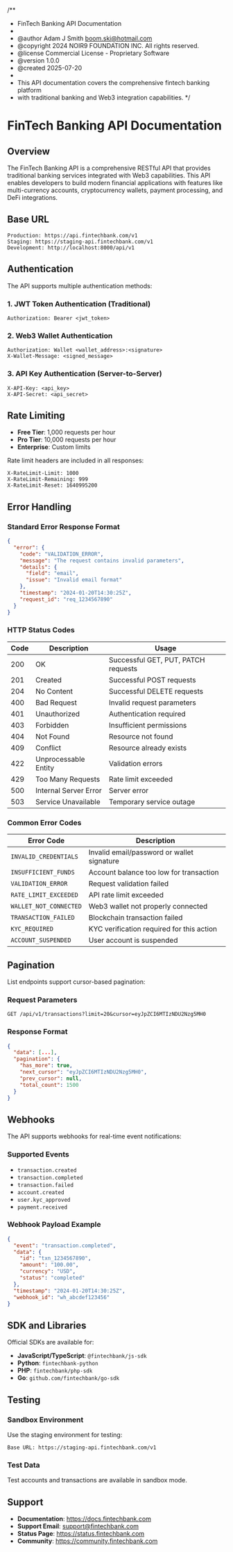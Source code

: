 /**
 * FinTech Banking API Documentation
 * 
 * @author Adam J Smith <boom.ski@hotmail.com>
 * @copyright 2024 NOIR9 FOUNDATION INC. All rights reserved.
 * @license Commercial License - Proprietary Software
 * @version 1.0.0
 * @created 2025-07-20
 * 
 * This API documentation covers the comprehensive fintech banking platform
 * with traditional banking and Web3 integration capabilities.
 */

# FinTech Banking API Documentation

## Overview

The FinTech Banking API is a comprehensive RESTful API that provides traditional banking services integrated with Web3 capabilities. This API enables developers to build modern financial applications with features like multi-currency accounts, cryptocurrency wallets, payment processing, and DeFi integrations.

## Base URL

```
Production: https://api.fintechbank.com/v1
Staging: https://staging-api.fintechbank.com/v1
Development: http://localhost:8000/api/v1
```

## Authentication

The API supports multiple authentication methods:

### 1. JWT Token Authentication (Traditional)
```http
Authorization: Bearer <jwt_token>
```

### 2. Web3 Wallet Authentication
```http
Authorization: Wallet <wallet_address>:<signature>
X-Wallet-Message: <signed_message>
```

### 3. API Key Authentication (Server-to-Server)
```http
X-API-Key: <api_key>
X-API-Secret: <api_secret>
```

## Rate Limiting

- **Free Tier**: 1,000 requests per hour
- **Pro Tier**: 10,000 requests per hour
- **Enterprise**: Custom limits

Rate limit headers are included in all responses:
```http
X-RateLimit-Limit: 1000
X-RateLimit-Remaining: 999
X-RateLimit-Reset: 1640995200
```

## Error Handling

### Standard Error Response Format

```json
{
  "error": {
    "code": "VALIDATION_ERROR",
    "message": "The request contains invalid parameters",
    "details": {
      "field": "email",
      "issue": "Invalid email format"
    },
    "timestamp": "2024-01-20T14:30:25Z",
    "request_id": "req_1234567890"
  }
}
```

### HTTP Status Codes

| Code | Description | Usage |
|------|-------------|-------|
| 200 | OK | Successful GET, PUT, PATCH requests |
| 201 | Created | Successful POST requests |
| 204 | No Content | Successful DELETE requests |
| 400 | Bad Request | Invalid request parameters |
| 401 | Unauthorized | Authentication required |
| 403 | Forbidden | Insufficient permissions |
| 404 | Not Found | Resource not found |
| 409 | Conflict | Resource already exists |
| 422 | Unprocessable Entity | Validation errors |
| 429 | Too Many Requests | Rate limit exceeded |
| 500 | Internal Server Error | Server error |
| 503 | Service Unavailable | Temporary service outage |

### Common Error Codes

| Error Code | Description |
|------------|-------------|
| `INVALID_CREDENTIALS` | Invalid email/password or wallet signature |
| `INSUFFICIENT_FUNDS` | Account balance too low for transaction |
| `VALIDATION_ERROR` | Request validation failed |
| `RATE_LIMIT_EXCEEDED` | API rate limit exceeded |
| `WALLET_NOT_CONNECTED` | Web3 wallet not properly connected |
| `TRANSACTION_FAILED` | Blockchain transaction failed |
| `KYC_REQUIRED` | KYC verification required for this action |
| `ACCOUNT_SUSPENDED` | User account is suspended |

## Pagination

List endpoints support cursor-based pagination:

### Request Parameters
```http
GET /api/v1/transactions?limit=20&cursor=eyJpZCI6MTIzNDU2Nzg5MH0
```

### Response Format
```json
{
  "data": [...],
  "pagination": {
    "has_more": true,
    "next_cursor": "eyJpZCI6MTIzNDU2Nzg5MH0",
    "prev_cursor": null,
    "total_count": 1500
  }
}
```

## Webhooks

The API supports webhooks for real-time event notifications:

### Supported Events
- `transaction.created`
- `transaction.completed`
- `transaction.failed`
- `account.created`
- `user.kyc_approved`
- `payment.received`

### Webhook Payload Example
```json
{
  "event": "transaction.completed",
  "data": {
    "id": "txn_1234567890",
    "amount": "100.00",
    "currency": "USD",
    "status": "completed"
  },
  "timestamp": "2024-01-20T14:30:25Z",
  "webhook_id": "wh_abcdef123456"
}
```

## SDK and Libraries

Official SDKs are available for:
- **JavaScript/TypeScript**: `@fintechbank/js-sdk`
- **Python**: `fintechbank-python`
- **PHP**: `fintechbank/php-sdk`
- **Go**: `github.com/fintechbank/go-sdk`

## Testing

### Sandbox Environment
Use the staging environment for testing:
```
Base URL: https://staging-api.fintechbank.com/v1
```

### Test Data
Test accounts and transactions are available in sandbox mode.

## Support

- **Documentation**: https://docs.fintechbank.com
- **Support Email**: support@fintechbank.com
- **Status Page**: https://status.fintechbank.com
- **Community**: https://community.fintechbank.com